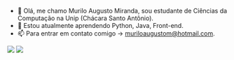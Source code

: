 - 👋  Olá, me chamo Murilo Augusto Miranda, sou estudante de Ciências da Computação na Unip (Chácara Santo Antônio).
- 👀  Estou atualmente aprendendo Python, Java, Front-end.
- 📫  Para entrar em contato comigo -> muriloaugustom@hotmail.com.

<div>
  <a href="https://github.com/MuriloAMiranda">
 
</div>
  
 <div> 
 <a href = "mailto:muriloamiranda14@gmail.com"><img src="https://img.shields.io/badge/-Gmail-%23333?style=for-the-badge&logo=gmail&logoColor=white" target="_blank"></a>
  <a href="https://www.linkedin.com/in/murilo-augusto-miranda-344736194/" target="_blank"><img src="https://img.shields.io/badge/-LinkedIn-%230077B5?style=for-the-badge&logo=linkedin&logoColor=white" target="_blank"></a> 
   </div>
